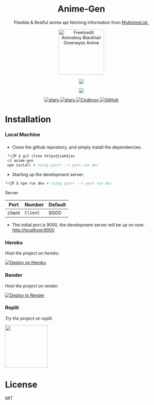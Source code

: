 <h1 align="center">Anime-Gen</h1>
<p align="center">Flexible & Restful anime api fetching information from <a href="https://myanimelist.net/">MyAnimeList.</a></p>
<p align="center">
    <img
        src="https://www.kindpng.com/picc/m/70-706026_freetoedit-animeboy-blackhair-greeneyes-anime-boy-black-anime.png" alt="Freetoedit Animeboy Blackhair Greeneyes Anime"
        style="
            width: 150px
        "
    />
  <p align="center">
  <a href="http://forthebadge.com/" target="_blank">
    <img src="http://forthebadge.com/images/badges/built-with-love.svg"/>
  </a>
</p>

<p align="center">
  <a href="http s://standardjs.com/" target="_blank">
    <img src="https://cdn.rawgit.com/feross/standard/master/badge.svg" />
  </a>
  
</p>

<p align="center">

  <p align="center">
    <a href="https://github.com/riimuru/gogoanime/actions/workflows/docker-build.yml">
      <img src="https://github.com/riimuru/gogoanime/actions/workflows/docker-build.yml/badge.svg" alt="stars">
    </a>
     <a href="https://github.com/riimuru/gogoanime/actions/workflows/codeql-analysis.yml">
      <img src="https://github.com/riimuru/gogoanime/actions/workflows/codeql-analysis.yml/badge.svg" alt="stars">
    </a>
  <a href="https://codecov.io/gh/Kylart/MalScraper" target="_blank">
    <img src="https://codecov.io/gh/Kylart/MalScraper/branch/master/graph/badge.svg" alt="Codecov" />
  </a>
        <a href="https://github.com/consumet/extensions/blob/master/LICENSE">
      <img src="https://img.shields.io/github/license/consumet/extensions" alt="GitHub">
    </a>
  </p>
</p>

# Installation

### Local Machine

#####

- Clone the github repository, and simply install the dependencies.

```bash
 ╰─ﬀ $ git clone httpsdjsakdjas
 cd anime-gen
 npm install # using yarn? --> yarn run dev
```

- Starting up the development server.

```bash
╰─ﬀ $ npm run dev # using yarn? --> yarn run dev
```

Server

| Port   | Number              | Default |
| ------ | ------------------- | ------- |
| client | <code>Client</code> | 9000    |

</p>

- The initial port is 9000, the development server will be up on now: [http://localhost:9000](http://localhost:9000/v1/)

### Heroku

_Host the project on heroku._

[![Deploy on Heroku](https://www.herokucdn.com/deploy/button.svg)](https://heroku.com/deploy?template=https://github.com/TrishCX/AnimeCrix/tree/main)

### Render

_Host the project on render._

[![Deploy to Render](https://render.com/images/deploy-to-render-button.svg)](https://render.com/deploy?repo=https://github.com/TrishCX/AnimeCrix)

### Replit

_Try the project on replit._

  <a href="https://replit.com/@mynoislitaf/Anime-Gen" target="_blank">
    <img src="https://img.shields.io/badge/Replit-DD1200?style=for-the-badge&logo=Replit&logoColor=white"
    style="width: 140px;"
     />
  </a>

<h1>License</h1>
 MIT
